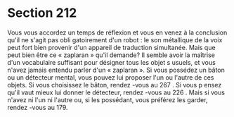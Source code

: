# Section 212

Vous vous accordez un temps de réflexion et vous en venez à la
conclusion qu'il ne s'agit pas obli gatoirement d'un robot : le son
métallique de la voix peut fort bien provenir d'un appareil de
traduction simultanée. Mais que peut bien être ce « zaplaran »
qu'il demande? Il semble avoir la maîtrise d'un vocabulaire
suffisant pour désigner tous les objet s usuels, et vous n'avez
jamais entendu parler d'un « zaplaran ». Si vous possédez un
bâton ou un détecteur mental, vous pouvez lui proposer l'un ou
l'autre de ces objets. Si vous choisissez  le bâton, rendez -vous au
267 . Si vous p ensez qu'il vaut mieux lui donner le détecteur,
rendez -vous au 226 . Mais si vous n'avez ni l'un ni l'autre ou, si
les possédant, vous préférez les garder, rendez -vous au 179.